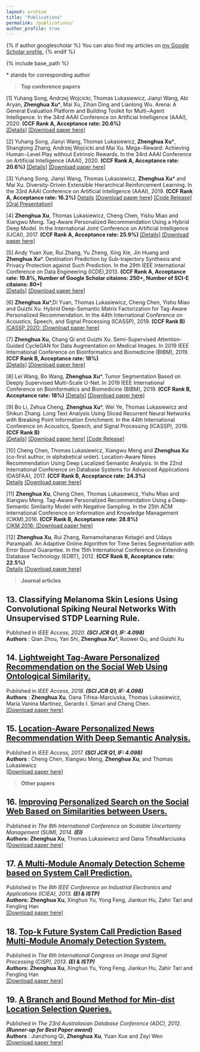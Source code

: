 ```yaml
---
layout: archive
title: "Publications"
permalink: /publications/
author_profile: true
---
```


{% if author.googlescholar %}
  You can also find my articles on <u><a href="{{author.googlescholar}}">my Google Scholar profile</a>.</u>
{% endif %}

{% include base_path %}

\* stands for corresponding author

>**Top conference papers**

[1] Yuhang Song‚ Andrzej Wojcicki‚ Thomas Lukasiewicz‚ Jianyi Wang‚ Abi Aryan‚ **Zhenghua Xu***‚ Mai Xu‚ Zihan Ding and Lianlong Wu. Arena: A General Evaluation Platform and Building Toolkit for Multi−Agent Intelligence. In the 34rd AAAI Conference on Artificial Intelligence (AAAI), 2020. **(CCF Rank A, Acceptance rate: 20.6%)**  
[[Details]](https://zhx-hebut.github.io/publication/AAAI2020_Arena)  [[Download paper here]](http://zhx-hebut.github.io/files/2020_AAAI_Arena.pdf)

[2] Yuhang Song‚ Jianyi Wang‚ Thomas Lukasiewicz‚ **Zhenghua Xu***‚ Shangtong Zhang‚ Andrzej Wojcicki and Mai Xu. Mega−Reward: Achieving Human−Level Play without Extrinsic Rewards. In the 34rd AAAI Conference on Artificial Intelligence (AAAI), 2020. **(CCF Rank A, Acceptance rate: 20.6%)**
[[Details]](https://zhx-hebut.github.io/publication/AAAI2020_Mega-Reward)  [[Download paper here]](http://zhx-hebut.github.io/files/2020_AAAI_Mega-Reward.pdf)

[3] Yuhang Song, Jianyi Wang, Thomas Lukasiewicz, **Zhenghua Xu*** and Mai Xu. Diversity-Driven Extensible Hierarchical Reinforcement Learning. In the 33rd AAAI Conference on Artificial Intelligence (AAAI), 2019. **(CCF Rank A, Acceptance rate: 16.2%)**
[Details](https://zhx-hebut.github.io/publication/AAAI2019)  [[Download paper here]](http://zhx-hebut.github.io/files/AAAI2019.pdf)  [[Code Release]](https://github.com/YuhangSong/DEHRL)  [[Oral Presentation]](https://docs.google.com/presentation/d/18olkElCpJoE0iPnyS6DpE8zH8I3mggcCvcWI5yJDJkI/edit#slide=id.p3)

[4] **Zhenghua Xu**, Thomas Lukasiewicz, Cheng Chen, Yishu Miao and Xiangwu Meng. Tag-Aware Personalized Recommendation Using a Hybrid Deep Model. In the International Joint Conference on Artificial Intelligence (IJCAI), 2017. **(CCF Rank A, Acceptance rate: 25.9%)** 
 [[Details]](https://zhx-hebut.github.io/publication/IJCAI2017)  [[Download paper here]](https://www.ijcai.org/proceedings/2017/0446.pdf)

[5] Andy Yuan Xue, Rui Zhang, Yu Zheng, Xing Xie, Jin Huang and **Zhenghua Xu***. Destination Prediction by Sub-trajectory Synthesis and Privacy Protection against Such Prediction. In the 29th IEEE International Conference on Data Engineering (ICDE),2013. **(CCF Rank A, Acceptance rate: 19.8%, Number of Google Scholar citaions: 250+, Number of SCI-E citaions: 80+)**  
[[Details]](https://zhx-hebut.github.io/publication/ICDE2013) [[Download paper here]](http://zhx-hebut.github.io/files/ICDE2013.pdf)

[6] **Zhenghua Xu***,Di Yuan, Thomas Lukasiewicz, Cheng Chen, Yishu Miao and Guizhi Xu. Hybrid Deep-Semantic Matrix Factorization for Tag-Aware Personalized Recommendation. In the 44th International Conference on Acoustics, Speech, and Signal Processing (ICASSP), 2019. **(CCF Rank B)**  
[ICASSP 2020: ](https://zhx-hebut.github.io/publication/ICASSP2020) [[Download paper here]](http://zhx-hebut.github.io/files/2020_ICASSP'20.pdf)

[7] **Zhenghua Xu**, Chang Qi and Guizhi Xu. Semi-Supervised Attention-Guided CycleGAN for Data Augmentation on Medical Images. In 2019 IEEE International Conference on Bioinformatics and Biomedicine (BIBM), 2019. **(CCF Rank B, Acceptance rate: 18%)**  
[[Details]](https://zhx-hebut.github.io/publication/BIBM2019_QI)  [[Download paper here]](http://zhx-hebut.github.io/files/BIBM2019QI.pdf)

[8] Lei Wang, Bo Wang, **Zhenghua Xu***. Tumor Segmentation Based on Deeply Supervised Multi-Scale U-Net. In 2019 IEEE International Conference on Bioinformatics and Biomedicine (BIBM), 2019. **(CCF Rank B, Acceptance rate: 18%)**
[[Details]](https://zhx-hebut.github.io/publication/BIBM2019_WANG) [[Download paper here]](http://zhx-hebut.github.io/files/BIBM2019WANG.pdf)

[9] Bo Li, Zehua Cheng, **Zhenghua Xu***, Wei Ye, Thomas Lukasiewicz and Shikun Zhang. Long Text Analysis Using Sliced Recurrent Neural Networks with Breaking Point Information Enrichment. In the 44th International Conference on Acoustics, Speech, and Signal Processing (ICASSP), 2019. **(CCF Rank B)**  
[[Details]](https://zhx-hebut.github.io/publication/ICASSP2019)   [[Download paper here]](http://zhx-hebut.github.io/files/ICASSP2019.pdf)  [[Code Release]](https://github.com/limberc/BPIE-BiSRNN)  

[10] Cheng Chen, Thomas Lukasiewicz, Xiangwu Meng and **Zhenghua Xu** (co-first author, in alphabetical order). Location-Aware News Recommendation Using Deep Localized Semantic Analysis. In the 22nd International Conference on Database Systems for Advanced Applications (DASFAA), 2017. **(CCF Rank B, Acceptance rate: 24.3%)**  
[Details](https://zhx-hebut.github.io/publication/DASFAA2017)  [[Download paper here]](http://zhx-hebut.github.io/files/DASFAA2017.pdf)  

[11] **Zhenghua Xu**, Cheng Chen, Thomas Lukasiewicz, Yishu Miao and Xiangwu Meng. Tag-Aware Personalized Recommendation Using a Deep-Semantic Similarity Model with Negative Sampling. In the 25th ACM International Conference on Information and Knowledge Management (CIKM),2016. **(CCF Rank B, Acceptance rate: 28.8%)**  
[CIKM 2016: ](https://zhx-hebut.github.io/publication/CIKM2016)  [[Download paper here]](http://zhx-hebut.github.io/files/CIKM2016.pdf)

[12] **Zhenghua Xu**, Rui Zhang, Ramamohanarao Kotagiri and Udaya Parampalli. An Adaptive Online Algorithm for Time Series Segmentation with Error Bound Guarantee. In the 15th International Conference on Extending Database Technology (EDBT), 2012. **(CCF Rank B, Acceptance rate: 22.5%)**  
[Details](https://zhx-hebut.github.io/publication/EDBT2012)  [[Download paper here]](https://people.eng.unimelb.edu.au/zr/publications/EDBT2012_OnlineSeriesSegmentation.pdf)  

>**Journal articles**  

## 13. Classifying Melanoma Skin Lesions Using Convolutional Spiking Neural Networks With Unsupervised STDP Learning Rule.  
Published in *IEEE Access, 2020. **(SCI JCR Q1, IF: 4.098)***  
**Authors** : Qian Zhou, Yan Shi, **Zhenghua Xu***, Ruowei Qu, and Guizhi Xu

## 14. [Lightweight Tag-Aware Personalized Recommendation on the Social Web Using Ontological Similarity.](https://zhx-hebut.github.io/publication/Access2018)  
Published in *IEEE Access, 2018. **(SCI JCR Q1, IF: 4.098)***  
**Authors** : **Zhenghua Xu**, Oana Tifrea-Marciuska, Thomas Lukasiewicz, Maria Vanina Martinez, Gerardo I. Simari and Cheng Chen.  
[[Download paper here]](https://ieeexplore.ieee.org/stamp/stamp.jsp?tp=&arnumber=8396258)  

## 15. [Location-Aware Personalized News Recommendation With Deep Semantic Analysis.](https://zhx-hebut.github.io/publication/Access2017)  
Published in *IEEE Access, 2017. **(SCI JCR Q1, IF: 4.098)***  
**Authors** : Cheng Chen, Xiangwu Meng, **Zhenghua Xu**, and Thomas Lukasiewicz  
[[Download paper here]](https://ieeexplore.ieee.org/stamp/stamp.jsp?tp=&arnumber=7823033)

>**Other papers**  

## 16. [Improving Personalized Search on the Social Web Based on Similarities between Users.](https://zhx-hebut.github.io/publication/SUM)
Published in *The 8th International Conference on Scalable Uncertainty Management (SUM), 2014. **(EI)***  
**Authors:** **Zhenghua Xu**, Thomas Lukasiewicz and Oana TifreaMarciuska  
[[Download paper here]](http://zhx-hebut.github.io/files/SUM.pdf)

## 17. [A Multi-Module Anomaly Detection Scheme based on System Call Prediction.](https://zhx-hebut.github.io/publication/ICIEA)
Published in *The 8th IEEE Conference on Industrial Electronics and Applications (ICIEA), 2013. **(EI & ISTP)***  
**Authors:** **Zhenghua Xu**, Xinghuo Yu, Yong Feng, Jiankun Hu, Zahir Tari and Fengling Han   
[[Download paper here]](http://zhx-hebut.github.io/files/ICIEA.pdf)  

## 18. [Top-k Future System Call Prediction Based Multi-Module Anomaly Detection System.](https://zhx-hebut.github.io/publication/CISP)
Published in *The 6th International Congress on Image and Signal Processing (CISP), 2013. **(EI & ISTP)***  
**Authors:** **Zhenghua Xu**, Xinghuo Yu, Yong Feng, Jiankun Hu, Zahir Tari and Fengling Han  
[[Download paper here]](http://zhx-hebut.github.io/files/CISP.pdf)  

## 19. [A Branch and Bound Method for Min-dist Location Selection Queries.](https://zhx-hebut.github.io/publication/ADC2012)
Published in *The 23rd Australasian Database Conference (ADC), 2012. **(Runner-up for Best Paper award)***  
**Authors** : Jianzhong Qi, **Zhenghua Xu**, Yuan Xue and Zeyi Wen  
[[Download paper here]](http://zhx-hebut.github.io/files/ADC2012.pdf)
